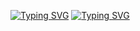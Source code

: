 <a href="https://git.io/typing-svg"><img src="https://readme-typing-svg.demolab.com?font=Anton&pause=300&color=63F718&background=3BFF6100&multiline=true&width=438&height=58&lines=++++++++++++++++Welcome+to+;" alt="Typing SVG" /></a>
<a href="https://git.io/typing-svg"><img src="https://readme-typing-svg.demolab.com?font=Anton&pause=300&color=0EACF7&background=3BFF6100&multiline=true&width=438&height=58&lines=++++++++++KNUbuilder's+GIthub" alt="Typing SVG" /></a>
<!--
**KNUbuilder/KNUbuilder** is a ✨ _special_ ✨ repository because its `README.md` (this file) appears on your GitHub profile.

Here are some ideas to get you started:

- 🔭 I’m currently working on ...
- 🌱 I’m currently learning ...
- 👯 I’m looking to collaborate on ...
- 🤔 I’m looking for help with ...
- 💬 Ask me about ...
- 📫 How to reach me: ...
- 😄 Pronouns: ...
- ⚡ Fun fact: ...
-->

